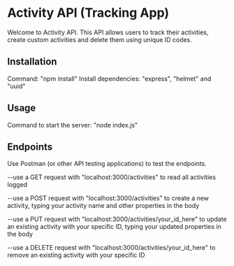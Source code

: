 
# Activity API (Tracking App)

Welcome to Activity API. This API allows users to track their activities, create custom activities and delete them using unique ID codes.



## Installation

Command: "npm install"
Install dependencies:
"express", "helmet" and "uuid"

## Usage

Command to start the server: 
"node index.js"


## Endpoints

Use Postman (or other API testing applications) to test the endpoints.

--use a GET request with "localhost:3000/activities" to read all activities logged

--use a POST request with "localhost:3000/activities" to create a new activity, typing your activity name and other properties in the body

--use a PUT request with "localhost:3000/activities/your_id_here" to update an existing activity with your specific ID, typing your updated properties in the body

--use a DELETE request with "localhost:3000/activities/your_id_here" to remove an existing activity with your specific ID